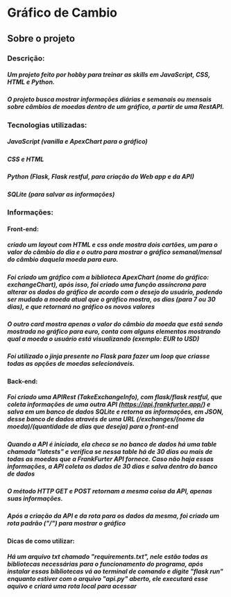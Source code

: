 # Gráfico de Cambio

## Sobre o projeto
### Descrição:
##### Um projeto feito por hobby para treinar as skills em JavaScript, CSS, HTML e Python.
##### O projeto busca mostrar informações diárias e semanais ou mensais sobre câmbios de moedas dentro de um gráfico, a partir de uma RestAPI.

### Tecnologias utilizadas:
##### JavaScript (vanilla e ApexChart para o gráfico)
##### CSS e HTML
##### Python (Flask, Flask restful, para criação do Web app e da API)
##### SQLite (para salvar as informações)

### Informações:

#### Front-end:
##### criado um layout com HTML e css onde mostra dois cartões, um para o valor do câmbio do dia e o outro para mostrar o gráfico semanal/mensal do câmbio daquela moeda para euro.
##### Foi criado um gráfico com a biblioteca ApexChart (nome do gráfico: exchangeChart), após isso, foi criado uma função assíncrona para alterar os dados do gráfico de acordo com o desejo do usuário, podendo ser mudado a moeda atual que o gráfico mostra, os dias (para 7 ou 30 dias), e que retornará no gráfico os novos valores
##### O outro card mostra apenas o valor do câmbio da moeda que está sendo mostrada no gráfico para euro, conta com alguns elementos mostrando qual a moeda o usuário está visualizando (exemplo: EUR to USD)
##### Foi utilizado o jinja presente no Flask para fazer um loop que criasse todas as opções de moedas selecionáveis.

#### Back-end:
##### Foi criado uma APIRest (TakeExchangeInfo), com flask/flask restful, que coleta informações de uma outra API (https://api.frankfurter.app/) e salva em um banco de dados SQLite e retorna as informações, em JSON, desse banco de dados através de uma URL (/exchanges/(nome da moeda)/(quantidade de dias que deseja) para o front-end
##### Quando a API é iniciada, ela checa se no banco de dados há uma table chamada "latests" e verifica se nessa table há de 30 dias ou mais de todas as moedas que a FrankFurter API fornece. Caso não haja essas informações, a API coleta os dados de 30 dias e salva dentro do banco de dados
##### O método HTTP GET e POST retornam a mesma coisa da API, apenas suas informações.
##### Após a criação da API e da rota para os dados da mesma, foi criado um rota padrão ("/") para mostrar o gráfico


#### Dicas de como utilizar:
##### Há um arquivo txt chamado "requirements.txt", nele estão todas as bibliotecas necessárias para o funcionamento do programa, após instalar essas bibliotecas vá ao terminal de comando e digite "flask run" enquanto estiver com o arquivo "api.py" aberto, ele executará esse aquivo e criará uma rota local para acessar
